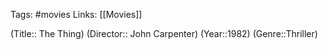 Tags: #movies 
Links: [[Movies]]

(Title:: The Thing)
(Director:: John Carpenter)
(Year::1982)
(Genre::Thriller)










